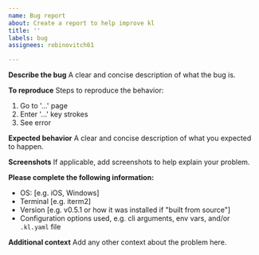 ```yaml
---
name: Bug report
about: Create a report to help improve kl
title: ''
labels: bug
assignees: robinovitch61

---
```


**Describe the bug**
A clear and concise description of what the bug is.

**To reproduce**
Steps to reproduce the behavior:
1. Go to '...' page
2. Enter '...' key strokes
3. See error

**Expected behavior**
A clear and concise description of what you expected to happen.

**Screenshots**
If applicable, add screenshots to help explain your problem.

**Please complete the following information:**
 - OS: [e.g. iOS, Windows]
 - Terminal [e.g. iterm2]
 - Version [e.g. v0.5.1 or how it was installed if "built from source"]
 - Configuration options used, e.g. cli arguments, env vars, and/or `.kl.yaml` file


**Additional context**
Add any other context about the problem here.
